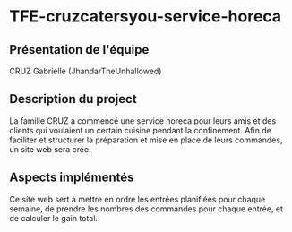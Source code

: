 # TFE-cruzcatersyou-service-horeca
Présentation de l'équipe
--
CRUZ Gabrielle (JhandarTheUnhallowed)

Description du project
--
La famille CRUZ a commencé une service horeca pour leurs amis 
et des clients qui voulaient un certain cuisine 
pendant la confinement. Afin de faciliter et structurer la préparation
et mise en place de leurs commandes, un site web sera crée. 

Aspects implémentés
--
Ce site web sert à mettre en ordre 
les entrées planifiées pour chaque semaine, de prendre les nombres
des commandes pour chaque entrée, et de calculer le gain total.
